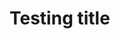 ﻿---
layout: libdoc/assets
category: Bands 🎼
assets:
    path_from_root: /assets/idiacanthus/
    extensions_enabled: # File extension to display
        - jpg
        - gif
        - webp
        - png
---

# Testing title